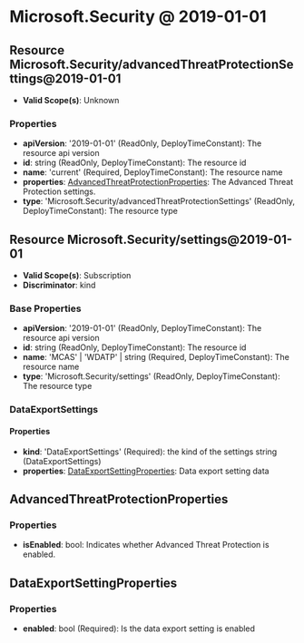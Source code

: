 # Microsoft.Security @ 2019-01-01

## Resource Microsoft.Security/advancedThreatProtectionSettings@2019-01-01
* **Valid Scope(s)**: Unknown
### Properties
* **apiVersion**: '2019-01-01' (ReadOnly, DeployTimeConstant): The resource api version
* **id**: string (ReadOnly, DeployTimeConstant): The resource id
* **name**: 'current' (Required, DeployTimeConstant): The resource name
* **properties**: [AdvancedThreatProtectionProperties](#advancedthreatprotectionproperties): The Advanced Threat Protection settings.
* **type**: 'Microsoft.Security/advancedThreatProtectionSettings' (ReadOnly, DeployTimeConstant): The resource type

## Resource Microsoft.Security/settings@2019-01-01
* **Valid Scope(s)**: Subscription
* **Discriminator**: kind

### Base Properties
* **apiVersion**: '2019-01-01' (ReadOnly, DeployTimeConstant): The resource api version
* **id**: string (ReadOnly, DeployTimeConstant): The resource id
* **name**: 'MCAS' | 'WDATP' | string (Required, DeployTimeConstant): The resource name
* **type**: 'Microsoft.Security/settings' (ReadOnly, DeployTimeConstant): The resource type
### DataExportSettings
#### Properties
* **kind**: 'DataExportSettings' (Required): the kind of the settings string (DataExportSettings)
* **properties**: [DataExportSettingProperties](#dataexportsettingproperties): Data export setting data


## AdvancedThreatProtectionProperties
### Properties
* **isEnabled**: bool: Indicates whether Advanced Threat Protection is enabled.

## DataExportSettingProperties
### Properties
* **enabled**: bool (Required): Is the data export setting is enabled


